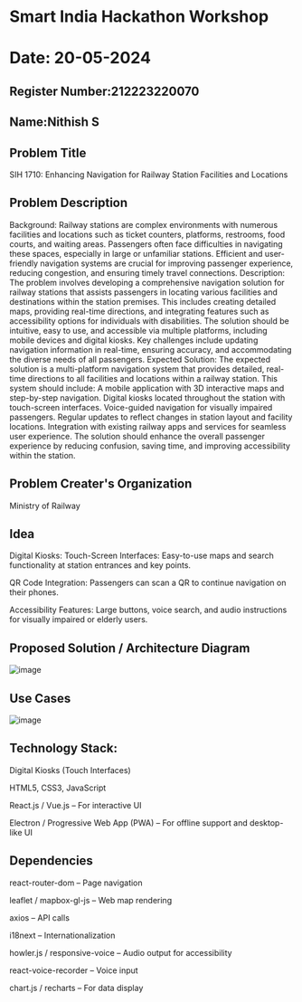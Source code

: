 # Smart India Hackathon Workshop
# Date: 20-05-2024
## Register Number:212223220070
## Name:Nithish S
## Problem Title
SIH 1710: Enhancing Navigation for Railway Station Facilities and Locations
## Problem Description
Background: Railway stations are complex environments with numerous facilities and locations such as ticket counters, platforms, restrooms, food courts, and waiting areas. Passengers often face difficulties in navigating these spaces, especially in large or unfamiliar stations. Efficient and user-friendly navigation systems are crucial for improving passenger experience, reducing congestion, and ensuring timely travel connections. Description: The problem involves developing a comprehensive navigation solution for railway stations that assists passengers in locating various facilities and destinations within the station premises. This includes creating detailed maps, providing real-time directions, and integrating features such as accessibility options for individuals with disabilities. The solution should be intuitive, easy to use, and accessible via multiple platforms, including mobile devices and digital kiosks. Key challenges include updating navigation information in real-time, ensuring accuracy, and accommodating the diverse needs of all passengers. Expected Solution: The expected solution is a multi-platform navigation system that provides detailed, real-time directions to all facilities and locations within a railway station. This system should include: A mobile application with 3D interactive maps and step-by-step navigation. Digital kiosks located throughout the station with touch-screen interfaces. Voice-guided navigation for visually impaired passengers. Regular updates to reflect changes in station layout and facility locations. Integration with existing railway apps and services for seamless user experience. The solution should enhance the overall passenger experience by reducing confusion, saving time, and improving accessibility within the station.

## Problem Creater's Organization
Ministry of Railway

## Idea
Digital Kiosks:
Touch-Screen Interfaces: Easy-to-use maps and search functionality at station entrances and key points.

QR Code Integration: Passengers can scan a QR to continue navigation on their phones.

Accessibility Features: Large buttons, voice search, and audio instructions for visually impaired or elderly users.


## Proposed Solution / Architecture Diagram
![image](https://github.com/user-attachments/assets/5cebb962-cc5e-46bc-8dab-bae6f73cbfa1)


## Use Cases
![image](https://github.com/user-attachments/assets/94e8a192-fd2f-4616-a1a9-4eec2dea0368)


## Technology Stack:
Digital Kiosks (Touch Interfaces)

HTML5, CSS3, JavaScript

React.js / Vue.js – For interactive UI

Electron / Progressive Web App (PWA) – For offline support and desktop-like UI


## Dependencies
react-router-dom – Page navigation

leaflet / mapbox-gl-js – Web map rendering

axios – API calls

i18next – Internationalization

howler.js / responsive-voice – Audio output for accessibility

react-voice-recorder – Voice input

chart.js / recharts – For data display

